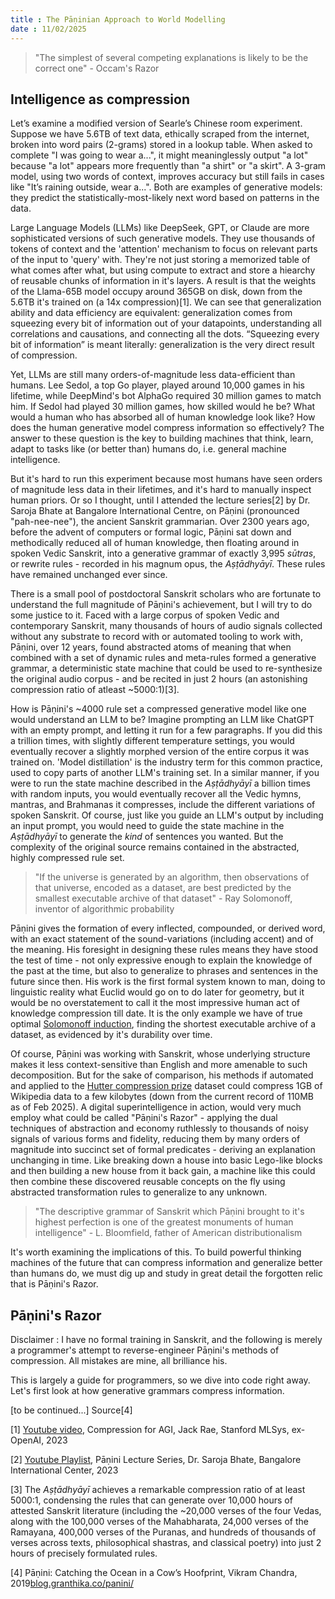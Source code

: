```yaml
---
title : The Pāṇinian Approach to World Modelling
date : 11/02/2025
---
```

> "The simplest of several competing explanations is likely to be the correct one" - Occam's Razor

## Intelligence as compression

Let’s examine a modified version of Searle’s Chinese room experiment. Suppose we have 5.6TB of text data, ethically scraped from the internet, broken into word pairs (2-grams) stored in a lookup table. When asked to complete "I was going to wear a...", it might meaninglessly output "a lot" because "a lot" appears more frequently than "a shirt" or "a skirt". A 3-gram model, using two words of context, improves accuracy but still fails in cases like "It’s raining outside, wear a...". Both are examples of generative models: they predict the statistically-most-likely next word based on patterns in the data.

Large Language Models (LLMs) like DeepSeek, GPT, or Claude are more sophisticated versions of such generative models. They use thousands of tokens of context and the 'attention' mechanism to focus on relevant parts of the input to 'query' with.  They're not just storing a memorized table of what comes after what, but using compute to extract and store a hiearchy of reusable chunks of information in it's layers. A result is that the weights of the Llama-65B model occupy around 365GB on disk, down from the 5.6TB it's trained on (a 14x compression)[1]. We can see that generalization ability and data efficiency are equivalent: generalization comes from squeezing every bit of information out of your datapoints, understanding all correlations and causations, and connecting all the dots. “Squeezing every bit of information” is meant literally: generalization is the very direct result of compression. 

Yet, LLMs are still many orders-of-magnitude less data-efficient than humans. Lee Sedol, a top Go player, played around 10,000 games in his lifetime, while DeepMind's bot AlphaGo required 30 million games to match him. If Sedol had played 30 million games, how skilled would he be? What would a human who has absorbed all of human knowledge look like? How does the human generative model compress information so effectively? The answer to these question is the key to building machines that think, learn, adapt to tasks like (or better than) humans do, i.e. general machine intelligence.

But it's hard to run this experiment because most humans have seen orders of magnitude less data in their lifetimes, and it's hard to manually inspect human priors. Or so I thought, until I attended the lecture series[2] by Dr. Saroja Bhate at Bangalore International Centre, on Pāṇini (pronounced "pah-nee-nee"), the ancient Sanskrit grammarian. Over 2300 years ago, before the advent of computers or formal logic, Pāṇini sat down and methodically reduced all of human knowledge, then floating around in spoken Vedic Sanskrit, into a generative grammar of exactly 3,995 *sūtras*, or rewrite rules - recorded in his magnum opus, the *Aṣṭādhyāyī*. These rules have remained unchanged ever since.

There is a small pool of postdoctoral Sanskrit scholars who are fortunate to understand the full magnitude of Pāṇini's achievement, but I will try to do some justice to it. Faced with a large corpus of spoken Vedic and contemporary Sanskrit, many thousands of hours of audio signals collected without any substrate to record with or automated tooling to work with, Pāṇini, over 12 years, found abstracted atoms of meaning that when combined with a set of dynamic rules and meta-rules formed a generative grammar, a deterministic state machine that could be used to re-synthesize the original audio corpus - and be recited in just 2 hours (an astonishing compression ratio of atleast ~5000:1)[3].  

How is Pāṇini's ~4000 rule set a compressed generative model like one would understand an LLM to be? Imagine prompting an LLM like ChatGPT with an empty prompt, and letting it run for a few paragraphs. If you did this a trillion times, with slightly different temperature settings, you would eventually recover a slightly morphed version of the entire corpus it was trained on. 'Model distillation' is the industry term for this common practice, used to copy parts of another LLM's training set. In a similar manner, if you were to run the state machine described in the *Aṣṭādhyāyī* a billion times with random inputs, you would eventually recover all the Vedic hymns, mantras, and Brahmanas it compresses, include the different variations of spoken Sanskrit. Of course, just like you guide an LLM's output by including an input prompt, you would need to guide the state machine in the *Aṣṭādhyāyī* to generate the *kind* of sentences you wanted. But the complexity of the original source remains contained in the abstracted, highly compressed rule set.

> "If the universe is generated by an algorithm, then observations of that universe, encoded as a dataset, are best predicted by the smallest executable archive of that dataset" - Ray Solomonoff, inventor of algorithmic probability

Pāṇini gives the formation of every inflected, compounded, or derived word, with an exact statement of the sound-variations (including accent) and of the meaning. His foresight in designing these rules means they have stood the test of time - not only expressive enough to explain the knowledge of the past at the time, but also to generalize to phrases and sentences in the future since then. His work is the first formal system known to man, doing to linguistic reality what Euclid would go on to do later for geometry, but it would be no overstatement to call it the most impressive human act of knowledge compression till date. It is the only example we have of true optimal [Solomonoff induction](https://en.m.wikipedia.org/wiki/Solomonoff%27s_theory_of_inductive_inference), finding the shortest executable archive of a dataset, as evidenced by it's durability over time.

Of course, Pāṇini was working with Sanskrit, whose underlying structure makes it less context-sensitive than English and more amenable to such decomposition. But for the sake of comparison, his methods if automated and applied to the [Hutter compression prize](http://prize.hutter1.net/) dataset could compress 1GB of Wikipedia data to a few kilobytes (down from the current record of 110MB as of Feb 2025). A digital superintelligence in action, would very much employ what could be called "Pāṇini's Razor" - applying the dual techniques of abstraction and economy ruthlessly to thousands of noisy signals of various forms and fidelity, reducing them by many orders of magnitude into succinct set of formal predicates - deriving an explanation unchanging in time. Like breaking down a house into basic Lego-like blocks and then building a new house from it back gain, a machine like this could then combine these discovered reusable concepts on the fly using abstracted transformation rules to generalize to any unknown. 

> "The descriptive grammar of Sanskrit which Pāṇini brought to it's highest perfection is one of the greatest monuments of human intelligence" - L. Bloomfield, father of American distributionalism

It's worth examining the implications of this. To build powerful thinking machines of the future that can compress information and generalize better than humans do, we must dig up and study in great detail the forgotten relic that is Pāṇini's Razor. 

## Pāṇini's Razor

Disclaimer : I have no formal training in Sanskrit, and the following is merely a programmer's attempt to reverse-engineer Pāṇini's methods of compression. All mistakes are mine, all brilliance his.

This is largely a guide for programmers, so we dive into code right away. Let's first look at how generative grammars compress information.



[to be continued...] Source[4]

[1] [Youtube video](https://www.youtube.com/watch?v=dO4TPJkeaaU), Compression for AGI, Jack Rae, Stanford MLSys, ex-OpenAI, 2023

[2] [Youtube Playlist](https://www.youtube.com/playlist?list=PLsAPTmdVuspykLNnjs1_zQKRMqRRfDr2R), Pāṇini Lecture Series, Dr. Saroja Bhate, Bangalore International Center, 2023

[3] The *Aṣṭādhyāyī* achieves a remarkable compression ratio of at least 5000:1, condensing the rules that can generate over 10,000 hours of attested Sanskrit literature (including the ~20,000 verses of the four Vedas, along with the 100,000 verses of the Mahabharata, 24,000 verses of the Ramayana, 400,000 verses of the Puranas, and hundreds of thousands of verses across texts, philosophical shastras, and classical poetry) into just 2 hours of precisely formulated rules.

[4] Pāṇini: Catching the Ocean in a Cow’s Hoofprint, Vikram Chandra, 2019[blog.granthika.co/panini/](https://blog.granthika.co/panini/)

